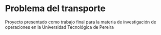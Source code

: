 # Problema del transporte
Proyecto presentado como trabajo final para la materia de investigación de operaciones en la Universidad Tecnológica de Pereira
